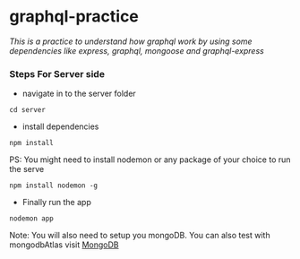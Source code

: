 # graphql-practice
_This is a practice to understand how graphql work by using some dependencies like express, graphql, mongoose and graphql-express_

### Steps For Server side
- navigate in to the server folder
```
cd server
```
- install dependencies
```
npm install
```
PS: You might need to install nodemon or any package of your choice to run the serve
```
npm install nodemon -g
```
- Finally run the app
```
nodemon app
```
Note: You will also need to setup you mongoDB. You can also test with mongodbAtlas
visit [MongoDB](https://mongodb.com/cloud/atlas)

